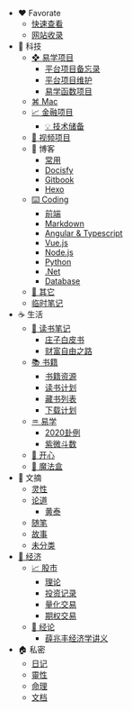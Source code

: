 - :heart: Favorate
  - [快速查看](/快捷/)
  - [网站收录](/快捷/mywebs.md)
- :key: 科技
  - [❖ 易学项目](/科技/华鹤易学项目/)
    - [平台项目备忘录](/科技/华鹤易学项目/备忘录.md)  
    - [平台项目维护](/科技/华鹤易学项目/项目维护.md) 
    - [易学函数项目](/科技/华鹤易学项目/易学函数项目.md) 
  - [⌘ Mac](/科技/mac/)
  - [📈 金融项目](/科技/金融项目/)
    - [💡 技术储备](/科技/金融项目/技术储备/)
  - [🎥 视频项目](/科技/视频项目/)
  - 🛁 博客
    - [常用](/科技/blog/)
    - [Docisfy](/科技/blog/docsify/)
    - [Gitbook](/科技/blog/gitbook/)
    - [Hexo](/科技/blog/hexo/)
  - [⌨️ Coding](/科技/coding/)
    - [前端](/科技/coding/frontend/)
    - [Markdown](/科技/coding/markdown/)
    - [Angular & Typescript](/科技/coding/angular_typescript/)
    - [Vue.js](/科技/coding/vue/)
    - [Node.js](/科技/coding/nodejs/)
    - [Python](/科技/coding/python/)
    - [.Net](/科技/coding/dotNet/)
    - [Database](/科技/coding/database/)
  - [🔭 其它](/科技/others/)
  - [临时笔记](/科技/temp.md)
- :coffee: 生活
  - [📝 读书笔记](/生活/读书笔记/)
    - [庄子白皮书](/生活/读书笔记/庄子白皮书/总论.md)
    - [财富自由之路](/生活/读书笔记/财富自由之路/导论.md)
  - [📚 书籍](/生活/书籍/)
    -  [书籍资源](/生活/书籍/书籍资源.md) 
    -  [读书计划](/生活/书籍/gelesene.md)
    -  [藏书列表](/生活/书籍/bueche.md)
    -  [下载计划](/生活/书籍/downloadlist.md)
  - [♒︎ 易学](/生活/易学/)
    - [2020卦例](/生活/易学/2020卦例/)
    - [紫微斗数](/生活/易学/紫微斗数/README.md)
  - [🦋 开心](/生活/开心/)
  - [🎁 魔法盒](/生活/魔法盒/)
- :memo: 文摘
  - [灵性](/摘录/灵性/)
  - [论道](/摘录/论道/)
    - [黄泰](/摘录/论道/黄泰/)
  - [随笔](/摘录/随笔/)
  - [故事](/摘录/故事/)
  - [未分类](/摘录/未分类/)
- [:bank: 经济](/经济/)
  - [📈 股市](/经济/股市/)
    - [理论](/经济/股市/理论/)
    - [投资记录](/经济/股市/投资记录/)
    - [量化交易](/经济/股市/量化交易/)
    - [期权交易](/经济/股市/期权交易/)
  - [📰 经论](/经济/经论/)
    - [薛兆丰经济学讲义](/经济/经论/薛兆丰经济学讲义/1稀缺.md)
- :house: 私密
  - [日记](/personal/日记本/)
  - [靈性](/personal/靈性/)
  - [命理](/personal/cases/)
  - [文档](/personal/doc/)